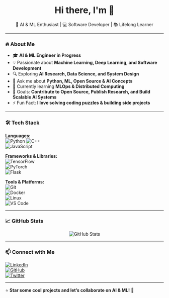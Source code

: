 <h1 align="center">Hi there, I'm <Your Name> 👋</h1>

<p align="center">
  🚀 AI & ML Enthusiast | 💻 Software Developer | 📚 Lifelong Learner
</p>

---

### 🔥 About Me  
- 🎓 **AI & ML Engineer in Progress**  
- 💡 Passionate about **Machine Learning, Deep Learning, and Software Development**  
- 🔍 Exploring **AI Research, Data Science, and System Design**  
- 💬 Ask me about **Python, ML, Open Source & AI Concepts**  
- 🌱 Currently learning **MLOps & Distributed Computing**  
- 🎯 Goals: **Contribute to Open Source, Publish Research, and Build Scalable AI Systems**  
- ⚡ Fun Fact: **I love solving coding puzzles & building side projects**  

---

### 🛠️ Tech Stack  
**Languages:**  
![Python](https://img.shields.io/badge/Python-3776AB?style=flat&logo=python&logoColor=white) 
![C++](https://img.shields.io/badge/C++-00599C?style=flat&logo=cplusplus&logoColor=white)  
![JavaScript](https://img.shields.io/badge/JavaScript-F7DF1E?style=flat&logo=javascript&logoColor=black)  

**Frameworks & Libraries:**  
![TensorFlow](https://img.shields.io/badge/TensorFlow-FF6F00?style=flat&logo=tensorflow&logoColor=white)  
![PyTorch](https://img.shields.io/badge/PyTorch-EE4C2C?style=flat&logo=pytorch&logoColor=white)  
![Flask](https://img.shields.io/badge/Flask-000000?style=flat&logo=flask&logoColor=white)  

**Tools & Platforms:**  
![Git](https://img.shields.io/badge/Git-F05032?style=flat&logo=git&logoColor=white)  
![Docker](https://img.shields.io/badge/Docker-2496ED?style=flat&logo=docker&logoColor=white)  
![Linux](https://img.shields.io/badge/Linux-FCC624?style=flat&logo=linux&logoColor=black)  
![VS Code](https://img.shields.io/badge/VS%20Code-007ACC?style=flat&logo=visual-studio-code&logoColor=white)  

---

### 📈 GitHub Stats  
<p align="center">
  <img src="https://github-readme-stats.vercel.app/api?username=<your-username>&show_icons=true&theme=radical" alt="GitHub Stats" />
</p>

---

### 📫 Connect with Me  
[![LinkedIn](https://img.shields.io/badge/LinkedIn-0077B5?style=flat&logo=linkedin&logoColor=white)](https://www.linkedin.com/in/your-profile/)  
[![GitHub](https://img.shields.io/badge/GitHub-181717?style=flat&logo=github&logoColor=white)](https://github.com/your-username)  
[![Twitter](https://img.shields.io/badge/Twitter-1DA1F2?style=flat&logo=twitter&logoColor=white)](https://twitter.com/your-profile)  

---

⭐ **Star some cool projects and let’s collaborate on AI & ML!** 🚀  

